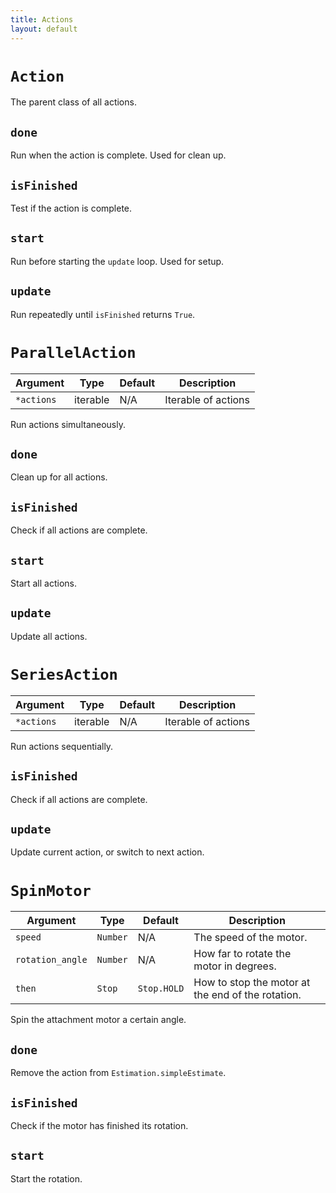 ```yaml
---
title: Actions
layout: default
---
```


# `Action`
The parent class of all actions.
## `done`
Run when the action is complete. Used for clean up.
## `isFinished`
Test if the action is complete.
## `start`
Run before starting the `update` loop. Used for setup.
## `update`
Run repeatedly until `isFinished` returns `True`.
# `ParallelAction`
|Argument  |Type    |Default|Description        |
|----------|--------|-------|-------------------|
|`*actions`|iterable|N/A    |Iterable of actions|

Run actions simultaneously.
## `done`
Clean up for all actions.
## `isFinished`
Check if all actions are complete.
## `start`
Start all actions.
## `update`
Update all actions.
# `SeriesAction`
|Argument  |Type    |Default|Description        |
|----------|--------|-------|-------------------|
|`*actions`|iterable|N/A    |Iterable of actions|

Run actions sequentially.
## `isFinished`
Check if all actions are complete.
## `update`
Update current action, or switch to next action.
# `SpinMotor`
|Argument        |Type    |Default    |Description                                      |
|----------------|--------|-----------|-------------------------------------------------|
|`speed`         |`Number`|N/A        |The speed of the motor.                          |
|`rotation_angle`|`Number`|N/A        |How far to rotate the motor in degrees.          |
|`then`          |`Stop`  |`Stop.HOLD`|How to stop the motor at the end of the rotation.|

Spin the attachment motor a certain angle.
## `done`
Remove the action from `Estimation.simpleEstimate`.
## `isFinished`
Check if the motor has finished its rotation.
## `start`
Start the rotation.
